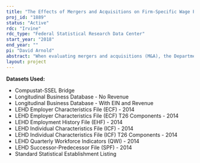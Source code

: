```yaml
---
title: "The Effects of Mergers and Acquisitions on Firm-Specific Wage Premiums"
proj_id: "1889"
status: "Active"
rdc: "Irvine"
rdc_type: "Federal Statistical Research Data Center"
start_year: "2018"
end_year: ""
pi: "David Arnold"
abstract: "When evaluating mergers and acquisitions (M&A), the Department of Justice and Federal Trade Commission focus entirely on consumer welfare. Efficiency gains through consolidation help consumers by decreasing prices, but anti-competitive behavior in the product market hurts consumers by increasing prices. While generally ignored, the same efficiency and competition concerns are relevant for labor markets. If M&A increases efficiency, wages may rise if the gains from efficiency are shared with workers. If M&A increases consolidation in the labor market, wages may fall due to decreased bargaining power for workers. This research uses data from the Longitudinal-Employer Household Dynamics program combined with a dataset of M&A from Thomson Reuters to document the impact of M&A on workers. In particular, we will document how the effect of M&A on wages differs by the level of concentration in the labor market in order to disentangle anti-competitive effects from efficiency effects. "
layout: project
---
```


**Datasets Used:**

  - Compustat-SSEL Bridge 
  - Longitudinal Business Database - No Revenue 
  - Longitudinal Business Database - With EIN and Revenue 
  - LEHD Employer Characteristics File (ECF) - 2014 
  - LEHD Employer Characteristics File (ECF) T26 Components - 2014 
  - LEHD Employment History File (EHF) - 2014 
  - LEHD Individual Characteristics File (ICF) - 2014 
  - LEHD Individual Characteristics File (ICF) T26 Components - 2014 
  - LEHD Quarterly Workforce Indicators (QWI) - 2014 
  - LEHD Successor-Predecessor File (SPF) - 2014 
  - Standard Statistical Establishment Listing 


